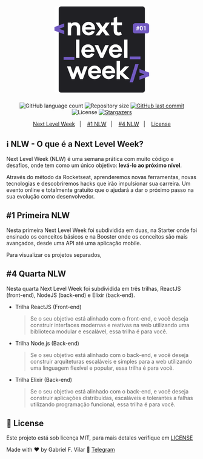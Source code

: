 <h1 align="center">
    <img alt="#Delicinha" title="Next Level Week Starter" src="./.github/logo.svg" width="250px" />
</h1>

<p align="center">
  <img alt="GitHub language count" src="https://img.shields.io/github/languages/count/cogumm/NextLevelWeek?color=%2304D361">

  <img alt="Repository size" src="https://img.shields.io/github/repo-size/cogumm/NextLevelWeek">

  <a href="https://github.com/cogumm/NextLevelWeek/commits/master">
    <img alt="GitHub last commit" src="https://img.shields.io/github/last-commit/cogumm/NextLevelWeek">
  </a>

  <img alt="License" src="https://img.shields.io/badge/license-MIT-brightgreen">
   <a href="https://github.com/cogumm/NextLevelWeek/stargazers">
    <img alt="Stargazers" src="https://img.shields.io/github/stars/cogumm/NextLevelWeek?style=social">
  </a>
</p>

<p align="center">
  <a href="#information_source-nlw---o-que-é-a-next-level-week">Next Level Week</a>&nbsp;&nbsp;&nbsp;|&nbsp;&nbsp;&nbsp;
  <a href="#1-primeira-nlw">#1 NLW</a>&nbsp;&nbsp;&nbsp;|&nbsp;&nbsp;&nbsp;
  <a href="#4-quarta-nlw">#4 NLW</a>&nbsp;&nbsp;&nbsp;|&nbsp;&nbsp;&nbsp;
  <a href="#memo-license">License</a>
</p>

## :information_source: NLW - O que é a Next Level Week?

Next Level Week (NLW) é uma semana prática com muito código e desafios, onde tem como um único objetivo: **levá-lo ao próximo nível**.

Através do método da Rocketseat, aprenderemos novas ferramentas, novas tecnologias e descobriremos hacks que irão impulsionar sua carreira.
Um evento online e totalmente gratuito que o ajudará a dar o próximo passo na sua evolução como desenvolvedor.

## #1 Primeira NLW

Nesta primeira Next Level Week foi subdividida em duas, na Starter onde foi ensinado os conceitos básicos e na Booster onde os conceitos são mais avançados, desde uma API até uma aplicação mobile.

Para visualizar os projetos separados,

## #4 Quarta NLW

Nesta quarta Next Level Week foi subdividida em três trilhas, ReactJS (front-end), NodeJS (back-end) e Elixir (back-end).

-   Trilha ReactJS (Front-end)

    > Se o seu objetivo está alinhado com o front-end, e você deseja construir interfaces modernas e reativas na web utilizando uma biblioteca modular e escalável, essa trilha é para você.

-   Trilha Node.js (Back-end)

    > Se o seu objetivo está alinhado com o back-end, e você deseja construir arquiteturas escaláveis e simples para a web utilizando uma linguagem flexível e popular, essa trilha é para você.

-   Trilha Elixir (Back-end)
    > Se o seu objetivo está alinhado com o back-end, e você deseja construir aplicações distribuídas, escaláveis e tolerantes a falhas utilizando programação funcional, essa trilha é para você.

## :memo: License

Este projeto está sob licença MIT, para mais detales verifique em [LICENSE][license]

Made with ♥ by Gabriel F. Vilar :wave: [Telegram][telegram]

[telegram]: https://t.me/CoGUMm
[license]: https://cogumm.mit-license.org/
